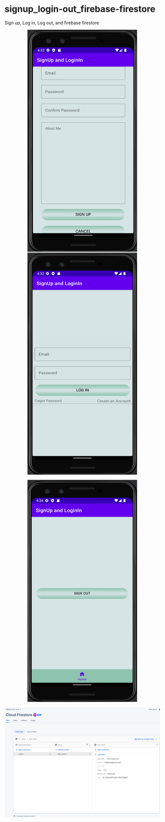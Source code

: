 # signup_login-out_firebase-firestore

Sign up, Log in, Log out, and firebase firestore

<p align="center">
<img src="signup.png" width=356 height=719>
<img src="login.png" width=356 height=719>
</p>
<p align="center">
<img src="signout.png" width=356 height=719>
</p>
<p align="center">
<img src="firebase.png" width=719 height=356>
</p>

